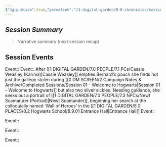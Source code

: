 ```yaml
---
{"dg-publish":true,"permalink":"/1-digital-garden/9-0-chronicles/session-04-voices-from-elsewhere/"}
---
```


## *Session Summary*

> Narrative summary (next session recap)

## Session Events

Event:: 
Event:: After [[1 DIGITAL GARDEN/7.0 PEOPLE/7.1 PCs/Cassie Weasley (Karima)\|Cassie Weasley]] empties Bernard's pouch she finds not just the galleon stolen  during [[0 DM SCREEN/2 Campaign Notes & Archive/Completed Sessions/Session 01 - Welcome to Hogwarts\|Session 01 - Welcome to Hogwarts]] but also two silver sickles. Needing guidance, she seeks out a portrait of [[1 DIGITAL GARDEN/7.0 PEOPLE/7.3 NPCs/Newt Scamander (Portrait)\|Newt Scamander]], beginning her search at the colloquially named 'Wall of Heroes' in the [[1 DIGITAL GARDEN/8.0 PLACES/8.2 Hogwarts School/8.9.01 Entrance Hall\|Entrance Hall]] 
Event:: 

Event:: 

Event:: 

Event:: 